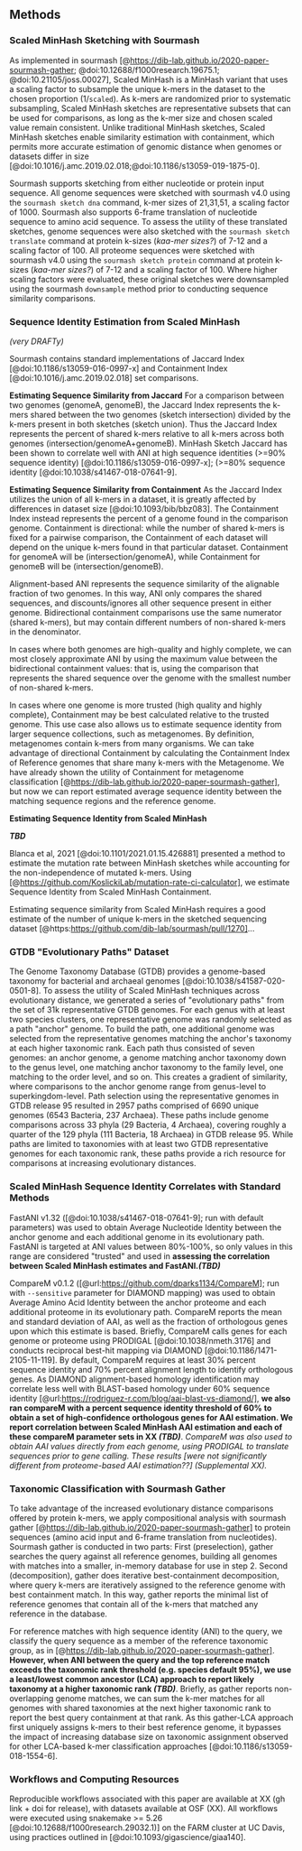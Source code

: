 ## Methods

### Scaled MinHash Sketching with Sourmash

As implemented in sourmash [@https://dib-lab.github.io/2020-paper-sourmash-gather; @doi:10.12688/f1000research.19675.1; @doi:10.21105/joss.00027], Scaled MinHash is a MinHash variant that uses a scaling factor to subsample the unique k-mers in the dataset to the chosen proportion (1/`scaled`).
As k-mers are randomized prior to systematic subsampling, Scaled MinHash sketches are representative subsets that can be used for comparisons, as long as the k-mer size and chosen scaled value remain consistent. 
Unlike traditional MinHash sketches, Scaled MinHash sketches enable similarity estimation with containment, which permits more accurate estimation of genomic distance when genomes or datasets differ in size [@doi:10.1016/j.amc.2019.02.018;@doi:10.1186/s13059-019-1875-0]. 

Sourmash supports sketching from either nucleotide or protein input sequence.
All genome sequences were sketched with sourmash v4.0 using the `sourmash sketch dna` command, k-mer sizes of 21,31,51, a scaling factor of 1000. 
Sourmash also supports 6-frame translation of nucleotide sequence to amino acid sequence.
To assess the utility of these translated sketches, genome sequences were also sketched with the `sourmash sketch translate` command at protein k-sizes (_kaa-mer sizes?_) of 7-12 and a scaling factor of 100. 
All proteome sequences were sketched with sourmash v4.0 using the `sourmash sketch protein` command at protein k-sizes (_kaa-mer sizes?_) of 7-12 and a scaling factor of 100.
Where higher scaling factors were evaluated, these original sketches were downsampled using the sourmash `downsample` method prior to conducting sequence similarity comparisons.


### Sequence Identity Estimation from Scaled MinHash
_(very DRAFTy)_

Sourmash contains standard implementations of Jaccard Index [@doi:10.1186/s13059-016-0997-x] and Containment Index [@doi:10.1016/j.amc.2019.02.018] set comparisons.

**Estimating Sequence Similarity from Jaccard**
For a comparison between two genomes (genomeA, genomeB), the Jaccard Index represents the k-mers shared between the two genomes (sketch intersection) divided by the k-mers present in both sketches (sketch union).
Thus the Jaccard Index represents the percent of shared k-mers relative to all k-mers across both genomes (intersection/genomeA+genomeB).
MinHash Sketch Jaccard has been shown to correlate well with ANI at high sequence identities (>=90% sequence identity) [@doi:10.1186/s13059-016-0997-x]; (>=80% sequence identity [@doi:10.1038/s41467-018-07641-9].

**Estimating Sequence Similarity from Containment**
As the Jaccard Index utilizes the union of all k-mers in a dataset, it is greatly affected by differences in dataset size [@doi:10.1093/bib/bbz083].
The Containment Index instead represents the percent of a genome found in the comparison genome.
Containment is directional: while the number of shared k-mers is fixed for a pairwise comparison, the Containment of each dataset will depend on the unique k-mers found in that particular dataset. Containment for genomeA will be (intersection/genomeA), while Containment for genomeB will be (intersection/genomeB).

Alignment-based ANI represents the sequence similarity of the alignable fraction of two genomes. In this way, ANI only compares the shared sequences, and discounts/ignores all other sequence present in either genome.
Bidirectional containment comparisons use the same numerator (shared k-mers), but may contain different numbers of non-shared k-mers in the denominator.

In cases where both genomes are high-quality and highly complete, we can most closely approximate ANI by using the maximum value between the bidirectional containment values: that is, using the comparison that represents the shared sequence over the genome with the smallest number of non-shared k-mers.

In cases where one genome is more trusted (high quality and highly complete), Containment may be best calculated relative to the trusted genome.
This use case also allows us to estimate sequence identity from larger sequence collections, such as metagenomes.
By definition, metagenomes contain k-mers from many organisms.
We can take advantage of directional Containment by calculating the Containment Index of Reference genomes that share many k-mers with the Metagenome.
We have already shown the utility of Containment for metagenome classification [@https://dib-lab.github.io/2020-paper-sourmash-gather], but now we can report estimated average sequence identity between the matching sequence regions and the reference genome.

**Estimating Sequence Identity from Scaled MinHash**

**_TBD_**

Blanca et al, 2021 [@doi:10.1101/2021.01.15.426881] presented a method to estimate the mutation rate between MinHash sketches while accounting for the non-independence of mutated k-mers. Using [@https://github.com/KoslickiLab/mutation-rate-ci-calculator], we estimate Sequence Identity from Scaled MinHash Containment.

Estimating sequence similarity from Scaled MinHash requires a good estimate of the number of unique k-mers in the sketched sequencing dataset [@https:https://github.com/dib-lab/sourmash/pull/1270]...




### GTDB "Evolutionary Paths" Dataset

The Genome Taxonomy Database (GTDB) provides a genome-based taxonomy for bacterial and archaeal genomes [@doi:10.1038/s41587-020-0501-8].
To assess the utility of Scaled MinHash techniques across evolutionary distance, we generated a series of "evolutionary paths" from the set of 31k representative GTDB genomes.
For each genus with at least two species clusters, one representative genome was randomly selected as a path "anchor" genome.
To build the path, one additional genome was selected from the representative genomes matching the anchor's taxonomy at each higher taxonomic rank.
Each path thus consisted of seven genomes: an anchor genome, a genome matching anchor taxonomy down to the genus level, one matching anchor taxonomy to the family level, one matching to the order level, and so on.
This creates a gradient of similarity, where comparisons to the anchor genome range from genus-level to superkingdom-level.
Path selection using the representative genomes in GTDB release 95 resulted in 2957 paths comprised of 6690 unique genomes (6543 Bacteria, 237 Archaea).
These paths include genome comparisons across 33 phyla (29 Bacteria, 4 Archaea), covering roughly a quarter of the 129 phyla (111 Bacteria, 18 Archaea) in GTDB release 95.
While paths are limited to taxonomies with at least two GTDB representative genomes for each taxonomic rank, these paths provide a rich resource for comparisons at increasing evolutionary distances. 


### Scaled MinHash Sequence Identity Correlates with Standard Methods

FastANI v1.32 ([@doi:10.1038/s41467-018-07641-9]; run with default parameters)  was used to obtain Average Nucleotide Identity between the anchor genome and each additional genome in its evolutionary path.
FastANI is targeted at ANI values between 80%-100%, so only values in this range are considered "trusted" and used in **assessing the correlation between Scaled MinHash estimates and FastANI._(TBD)_**

CompareM v0.1.2 ([@url:https://github.com/dparks1134/CompareM]; run with `--sensitive` parameter for DIAMOND mapping) was used to obtain Average Amino Acid Identity between the anchor proteome and each additional proteome in its evolutionary path.
CompareM reports the mean and standard deviation of AAI, as well as the fraction of orthologous genes upon which this estimate is based.
Briefly, CompareM calls genes for each genome or proteome using PRODIGAL [@doi:10.1038/nmeth.3176] and conducts reciprocal best-hit mapping via DIAMOND [@doi:10.1186/1471-2105-11-119].
By default, CompareM requires at least 30% percent sequence identity and 70% percent alignment length to identify orthologous genes.
As DIAMOND alignment-based homology identification may correlate less well with BLAST-based homology under 60% sequence identity [@url:https://rodriguez-r.com/blog/aai-blast-vs-diamond/], **we also ran compareM with a percent sequence identity threshold of 60% to obtain a set of high-confidence orthologous genes for AAI estimation. We report correlation between Scaled MinHash AAI estimation and each of these compareM parameter sets in XX _(TBD)_**. _CompareM was also used to obtain AAI values directly from each genome, using PRODIGAL to translate sequences prior to gene calling. These results [were not significantly different from proteome-based AAI estimation??] (Supplemental XX)._


### Taxonomic Classification with Sourmash Gather

To take advantage of the increased evolutionary distance comparisons offered by protein k-mers, we apply compositional analysis with sourmash gather [@https://dib-lab.github.io/2020-paper-sourmash-gather] to protein sequences (amino acid input and 6-frame translation from nucleotides).
Sourmash gather is conducted in two parts: 
First (preselection), gather searches the query against all reference genomes, building all genomes with matches into a smaller, in-memory database for use in step 2.
Second (decomposition), gather does iterative best-containment decomposition, where query k-mers are iteratively assigned to the reference genome with best containment match.
In this way, gather reports the minimal list of reference genomes that contain all of the k-mers that matched any reference in the database.

For reference matches with high sequence identity (ANI) to the query, we classify the query sequence as a member of the reference taxonomic group, as in [@https://dib-lab.github.io/2020-paper-sourmash-gather].
**However, when ANI between the query and the top reference match exceeds the taxonomic rank threshold (e.g. species default 95%), we use a least/lowest common ancestor (LCA) approach to report likely taxonomy at a higher taxonomic rank _(TBD)_**.
Briefly, as gather reports non-overlapping genome matches, we can sum the k-mer matches for all genomes with shared taxonomies at the next higher taxonomic rank to report the best query containment at that rank.
As this gather-LCA approach first uniquely assigns k-mers to their best reference genome, it bypasses the impact of increasing database size on taxonomic assignment observed for other LCA-based k-mer classification approaches [@doi:10.1186/s13059-018-1554-6].


### Workflows and Computing Resources

Reproducible workflows associated with this paper are available at XX (gh link + doi for release), with datasets available at OSF (XX). All workflows were executed using snakemake >= 5.26 [@doi:10.12688/f1000research.29032.1)] on the FARM cluster at UC Davis, using practices outlined in [@doi:10.1093/gigascience/giaa140].











